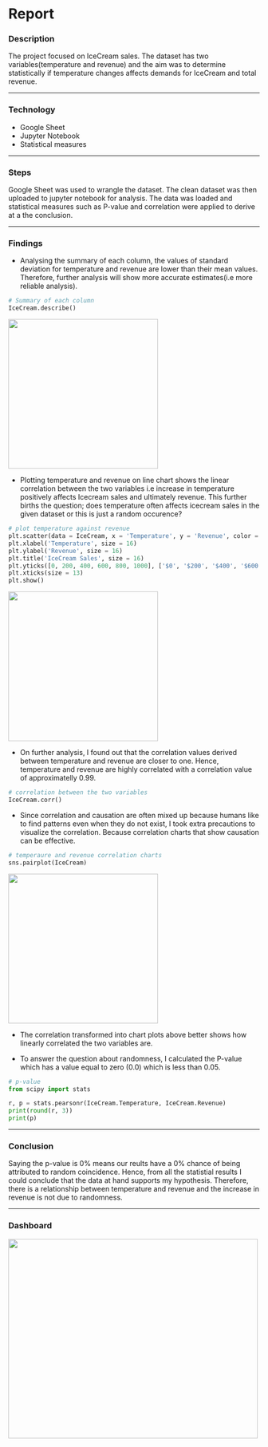 # Report

### Description
The project focused on IceCream sales. The dataset has two variables(temperature and revenue) and the aim was to determine statistically if temperature changes affects demands for IceCream and total revenue.

***
### Technology
* Google Sheet
* Jupyter Notebook
* Statistical measures

***
### Steps
Google Sheet was used to wrangle the dataset. The clean dataset was then uploaded to jupyter notebook for analysis. The data was loaded and statistical measures such as P-value and correlation were applied to derive at a the conclusion.

***
### Findings
- Analysing the summary of each column, the values of standard deviation for temperature and revenue are lower than their mean values. Therefore, further analysis will show more accurate estimates(i.e more reliable analysis).

```py
# Summary of each column
IceCream.describe()
```

<img src="https://user-images.githubusercontent.com/93320956/172587921-c43c6751-1b30-4298-9e5a-2b8437562668.png" width="300" height="300">

- Plotting temperature and revenue on line chart shows the linear correlation between the two variables i.e increase in temperature positively affects Icecream sales and ultimately revenue. This further births the question; does temperature often affects icecream sales in the given dataset or this is just a random occurence?

```py
# plot temperature against revenue
plt.scatter(data = IceCream, x = 'Temperature', y = 'Revenue', color = 'black', marker = 'v', alpha = 0.3)
plt.xlabel('Temperature', size = 16)
plt.ylabel('Revenue', size = 16)
plt.title('IceCream Sales', size = 16)
plt.yticks([0, 200, 400, 600, 800, 1000], ['$0', '$200', '$400', '$600', '$800', '$1000'], size = 13)
plt.xticks(size = 13)
plt.show()
```

<img src="https://user-images.githubusercontent.com/93320956/172589357-56c4b68c-6b46-4d82-bfce-065840e0ed16.png" width="300" height="300">

- On further analysis, I found out that the correlation values derived between temperature and revenue are closer to one. Hence, temperature and revenue are highly correlated with a correlation value of approximatelly 0.99. 

```py
# correlation between the two variables
IceCream.corr()
```

- Since correlation and causation are often mixed up because humans like to find patterns even when they do not exist, I took extra precautions to visualize the correlation. Because correlation charts that show causation can be effective.

```py
# temperaure and revenue correlation charts
sns.pairplot(IceCream)
```

<img src="https://user-images.githubusercontent.com/93320956/172591370-4f078f98-c146-426a-a897-59b407061c09.png" width="300" height="300">

- The correlation transformed into chart plots above better shows how linearly correlated the two variables are.

- To answer the question about randomness, I calculated the P-value which has a value equal to zero (0.0) which is less than 0.05.

```py
# p-value
from scipy import stats

r, p = stats.pearsonr(IceCream.Temperature, IceCream.Revenue)
print(round(r, 3))
print(p)
```

***
### Conclusion
Saying the p-value is 0% means our reults have a 0% chance of being attributed to random coincidence. Hence, from all the statistial results I could conclude that the data at hand supports my hypothesis. Therefore, there is a relationship between temperature and revenue and the increase in revenue is not due to randomness.

***
### Dashboard
<img src="C:\Users\HP\Desktop\CVE\IceCream Dashboard.jpg" width="500" height="400">